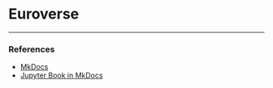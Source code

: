 # Euroverse
---

### References
* [MkDocs](https://squidfunk.github.io/mkdocs-material/)  
* [Jupyter Book in MkDocs](https://github.com/danielfrg/mkdocs-jupyter)
